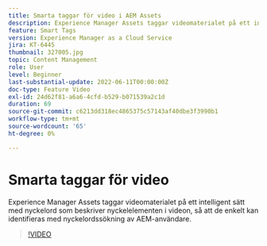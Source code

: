 ```yaml
---
title: Smarta taggar för video i AEM Assets
description: Experience Manager Assets taggar videomaterialet på ett intelligent sätt med nyckelord som beskriver nyckelelementen i videon, så att de enkelt kan identifieras med nyckelordssökning av AEM-användare.
feature: Smart Tags
version: Experience Manager as a Cloud Service
jira: KT-6445
thumbnail: 327005.jpg
topic: Content Management
role: User
level: Beginner
last-substantial-update: 2022-06-11T00:00:00Z
doc-type: Feature Video
exl-id: 24d62f81-a6a6-4cfd-b529-b071539a2c1d
duration: 69
source-git-commit: c6213dd318ec4865375c57143af40dbe3f3990b1
workflow-type: tm+mt
source-wordcount: '65'
ht-degree: 0%

---
```


# Smarta taggar för video

Experience Manager Assets taggar videomaterialet på ett intelligent sätt med nyckelord som beskriver nyckelelementen i videon, så att de enkelt kan identifieras med nyckelordssökning av AEM-användare.

>[!VIDEO](https://video.tv.adobe.com/v/327005?quality=12&learn=on)